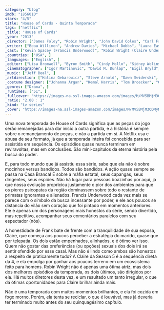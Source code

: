 ```yaml
---
category: "blog"
imdb: "1856010"
stars: "4/5"
title: "House of Cards - Quinta Temporada"
tags: ["netflix"]
_title: "House of Cards"
_year: "2013"
_director: ["James Foley", "Robin Wright", "John David Coles", "Carl Franklin", "Tucker Gates", "Tom Shankland", "Alik Sakharov", "Allen Coulter", "David Fincher", ]
_writer: ["Beau Willimon", "Andrew Davies", "Michael Dobbs", "Laura Eason", "Bill Kennedy", "Kate Barnow", "Sam Forman", "John Mankiewicz", "Melissa James Gibson", ]
_cast: ["Kevin Spacey (Francis Underwood)", "Robin Wright (Claire Underwood)", "Michael Kelly (Doug Stamper)", "Justin Doescher (Frank Underwood Security / ...)", "Nathan Darrow (Edward Meechum)", "Lamont Easter (Underwood Secret Service)", "Mahershala Ali (Remy Danton)", "Derek Cecil (Seth Grayson)", "Mark Falvo (White House Press Corps / ...)", ]
_countries: ["USA", ]
_languages: ["English", ]
_editor: ["Lisa Bromwell", "Byron Smith", "Cindy Mollo", "Sidney Wolinsky", "Michelle Tesoro", "Kirk Baxter", "Michael Ruscio", "Katherine Skjerping", ]
_cinematographer: ["Igor Martinovic", "David M. Dunlap", "Eigil Bryld", "Peter Konczal", "Martin Ahlgren", "Paul Elliott", "Tim Ives", ]
_music: ["Jeff Beal", ]
_artdirection: ["Halina Gebarowicz", "Steve Arnold", "Dawn Swiderski", ]
_costume designer: ["Johanna Argan", "Kemal Harris", "Tom Broecker", "Gersha Phillips", ]
_genres: ["Drama", ]
_runtimes: ["51", ]
_fullcover: "https://images-na.ssl-images-amazon.com/images/M/MV5BMjM3ODMyMjc3MV5BMl5BanBnXkFtZTgwNDgzNDc5NzE@.jpg"
_ratio: "2.00 : 1"
_kind: "tv series"
_cover: "https://images-na.ssl-images-amazon.com/images/M/MV5BMjM3ODMyMjc3MV5BMl5BanBnXkFtZTgwNDgzNDc5NzE@._V1._SX94_SY140_.jpg"
---
```

Uma nova temporada de House of Cards significa que as peças do jogo serão remanejadas para dar início a outra partida, e a história é sempre sobre o remanejamento de peças, e não a partida em si. A Netflix usa e abusa de seu formato, já que a temporada inteira foi concebida para ser assistida em sequência. Os episódios quase nunca terminam em reviravoltas, mas em conclusões. São mini-capítulos da eterna história pela busca do poder.

E, para todo mundo que já assistiu essa série, sabe que ela não é sobre mocinhos versus bandidos. Todos são bandidos. A ação quase sempre se passa na Casa Branca! É sobre a máfia estatal, seus capangas, seus dirigentes, seus espiões. Não há lugar para pessoas boazinhas por aqui, já que nossa evolução propriciou justamente o pior dos ambientes para que os piores psicopatas da região dominassem sobre todo o restante de primatas ignorantes e alienados. Francis Underwood cada vez mais se parece com o símbolo da busca incessante por poder, e ele aos poucos se distancia do vilão sem coração que foi pintado em momentos anteriores. Ele é apenas um dos personagens mais honestos da série, sendo divertido, mas repetitivo, acompanhar seus comentários paralelos com seu espectador (nós).

A honestidade de Frank bate de frente com a tranquilidade de sua esposa, Claire, que começa aos poucos perceber a estratégia do marido, quase que por telepatia. Os dois estão empenhados, alinhados, e é ótimo ver isso. Quem não gostar das preferências (ou opções) sexuais dos dois irá se sentir ofendido por esse casal. Mas não é lindo como ambos são honestos a respeito de praticamente tudo? A Claire da Season 5 é a sequência direta da 4, e ela empolga por ganhar aos poucos terreno em um ecossistema feito para homens. Robin Wright não é apenas uma ótima atriz, mas dois dos melhores episódios da temporada, os dois últimos, são dirigidos por ela. Há muitos diretores desta vez, e um resultado um tanto irregular, o que dá ótimas oportunidades para Claire brilhar ainda mais.

Não é uma temporada com muitos momentos brilhantes, e ela foi cozida em fogo morno. Porém, ela tenta se reciclar, o que é louvável, mas já deveria ter terminado muito antes do seu quinquagésimo capítulo.

